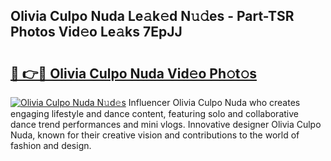 ## Olivia Culpo Nuda Le𝚊k𝚎d N𝚞𝚍es - Part-TSR Photos Vid𝚎o Le𝚊ks 7EpJJ

# <h2><a href="http://fbbx01.evod.top/?m=Olivia+Culpo+Nuda">🔗 👉🔴 Olivia Culpo Nuda Vid𝚎o Ph𝚘t𝚘s</a></h2>

[![Olivia Culpo Nuda N𝚞d𝚎s](https://i.imgur.com/8V9OHl7.gif)](http://fbbx01.evod.top/?m=Olivia+Culpo+Nuda)
Influencer Olivia Culpo Nuda who creates engaging lifestyle and dance content, featuring solo and collaborative dance trend performances and mini vlogs. Innovative designer Olivia Culpo Nuda, known for their creative vision and contributions to the world of fashion and design. 
